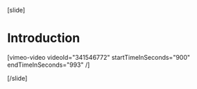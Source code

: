 [slide]
# Introduction

[vimeo-video videoId="341546772" startTimeInSeconds="900" endTimeInSeconds="993" /]

[/slide]
